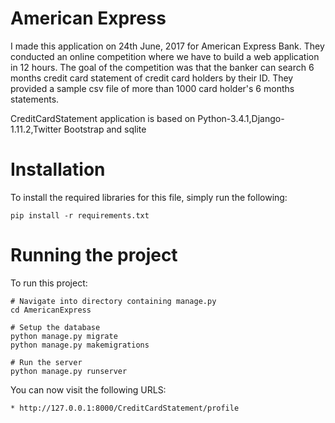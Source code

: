# American Express

I made this application on 24th June, 2017 for American Express Bank. They conducted an online competition where we have to build a web application in 12 hours. The goal of the competition was that the banker can search 6 months credit card statement of credit card holders by their ID. They provided a sample csv file of more than 1000 card holder's 6 months statements.

CreditCardStatement application is based on Python-3.4.1,Django-1.11.2,Twitter Bootstrap and sqlite

# Installation

To install the required libraries for this file, simply run the following:

    pip install -r requirements.txt


# Running the project

To run this project:

	# Navigate into directory containing manage.py
    cd AmericanExpress

    # Setup the database
    python manage.py migrate
    python manage.py makemigrations

    # Run the server
    python manage.py runserver

You can now visit the following URLS:

	* http://127.0.0.1:8000/CreditCardStatement/profile
	

